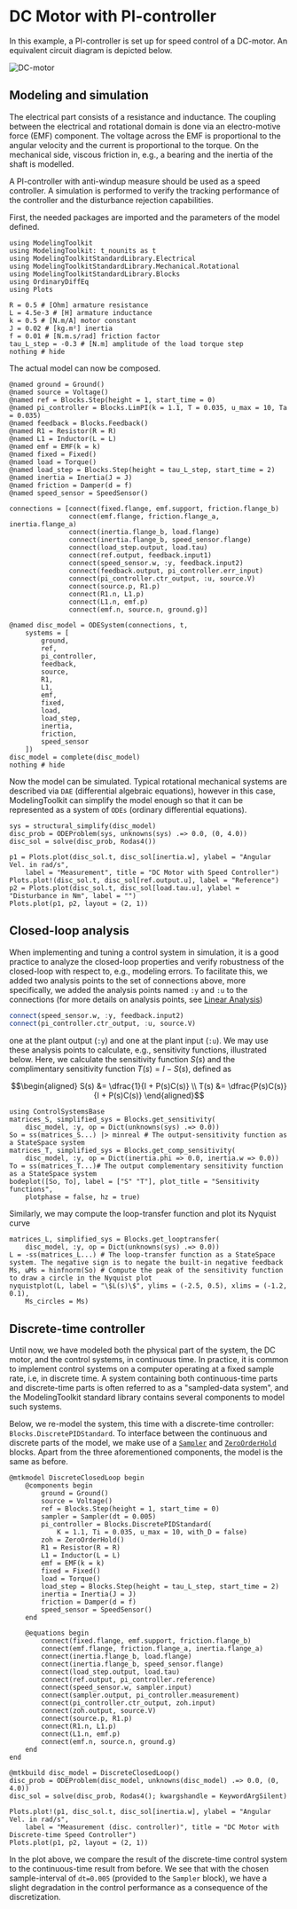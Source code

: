 # DC Motor with PI-controller

In this example, a PI-controller is set up for speed control of a DC-motor. An equivalent circuit diagram is depicted below.

![DC-motor](https://user-images.githubusercontent.com/50108075/196108356-0e8605e3-61a9-4006-8559-786252e55928.png)

## Modeling and simulation

The electrical part consists of a resistance and inductance. The coupling between the electrical and rotational domain is done via an electro-motive force (EMF) component. The voltage across the EMF is proportional to the angular velocity and the current is proportional to the torque. On the mechanical side, viscous friction in, e.g., a bearing and the inertia of the shaft is modelled.

A PI-controller with anti-windup measure should be used as a speed controller. A simulation is performed to verify the tracking performance of the controller and the disturbance rejection capabilities.

First, the needed packages are imported and the parameters of the model defined.

```@example dc_motor_pi
using ModelingToolkit
using ModelingToolkit: t_nounits as t
using ModelingToolkitStandardLibrary.Electrical
using ModelingToolkitStandardLibrary.Mechanical.Rotational
using ModelingToolkitStandardLibrary.Blocks
using OrdinaryDiffEq
using Plots

R = 0.5 # [Ohm] armature resistance
L = 4.5e-3 # [H] armature inductance
k = 0.5 # [N.m/A] motor constant
J = 0.02 # [kg.m²] inertia
f = 0.01 # [N.m.s/rad] friction factor
tau_L_step = -0.3 # [N.m] amplitude of the load torque step
nothing # hide
```

The actual model can now be composed.

```@example dc_motor_pi
@named ground = Ground()
@named source = Voltage()
@named ref = Blocks.Step(height = 1, start_time = 0)
@named pi_controller = Blocks.LimPI(k = 1.1, T = 0.035, u_max = 10, Ta = 0.035)
@named feedback = Blocks.Feedback()
@named R1 = Resistor(R = R)
@named L1 = Inductor(L = L)
@named emf = EMF(k = k)
@named fixed = Fixed()
@named load = Torque()
@named load_step = Blocks.Step(height = tau_L_step, start_time = 2)
@named inertia = Inertia(J = J)
@named friction = Damper(d = f)
@named speed_sensor = SpeedSensor()

connections = [connect(fixed.flange, emf.support, friction.flange_b)
               connect(emf.flange, friction.flange_a, inertia.flange_a)
               connect(inertia.flange_b, load.flange)
               connect(inertia.flange_b, speed_sensor.flange)
               connect(load_step.output, load.tau)
               connect(ref.output, feedback.input1)
               connect(speed_sensor.w, :y, feedback.input2)
               connect(feedback.output, pi_controller.err_input)
               connect(pi_controller.ctr_output, :u, source.V)
               connect(source.p, R1.p)
               connect(R1.n, L1.p)
               connect(L1.n, emf.p)
               connect(emf.n, source.n, ground.g)]

@named disc_model = ODESystem(connections, t,
    systems = [
        ground,
        ref,
        pi_controller,
        feedback,
        source,
        R1,
        L1,
        emf,
        fixed,
        load,
        load_step,
        inertia,
        friction,
        speed_sensor
    ])
disc_model = complete(disc_model)
nothing # hide
```

Now the model can be simulated. Typical rotational mechanical systems are described via `DAE`
(differential algebraic equations), however in this case, ModelingToolkit can simplify the model enough
so that it can be represented as a system of `ODEs` (ordinary differential equations).

```@example dc_motor_pi
sys = structural_simplify(disc_model)
disc_prob = ODEProblem(sys, unknowns(sys) .=> 0.0, (0, 4.0))
disc_sol = solve(disc_prob, Rodas4())

p1 = Plots.plot(disc_sol.t, disc_sol[inertia.w], ylabel = "Angular Vel. in rad/s",
    label = "Measurement", title = "DC Motor with Speed Controller")
Plots.plot!(disc_sol.t, disc_sol[ref.output.u], label = "Reference")
p2 = Plots.plot(disc_sol.t, disc_sol[load.tau.u], ylabel = "Disturbance in Nm", label = "")
Plots.plot(p1, p2, layout = (2, 1))
```

## Closed-loop analysis

When implementing and tuning a control system in simulation, it is a good practice to analyze the closed-loop properties and verify robustness of the closed-loop with respect to, e.g., modeling errors. To facilitate this, we added two analysis points to the set of connections above, more specifically, we added the analysis points named `:y` and `:u` to the connections (for more details on analysis points, see [Linear Analysis](@ref))

```julia
connect(speed_sensor.w, :y, feedback.input2)
connect(pi_controller.ctr_output, :u, source.V)
```

one at the plant output (`:y`) and one at the plant input (`:u`). We may use these analysis points to calculate, e.g., sensitivity functions, illustrated below. Here, we calculate the sensitivity function $S(s)$ and the complimentary sensitivity function $T(s) = I - S(s)$, defined as

```math
\begin{aligned}
S(s) &= \dfrac{1}{I + P(s)C(s)} \\
T(s) &= \dfrac{P(s)C(s)}{I + P(s)C(s)}
\end{aligned}
```

```@example dc_motor_pi
using ControlSystemsBase
matrices_S, simplified_sys = Blocks.get_sensitivity(
    disc_model, :y, op = Dict(unknowns(sys) .=> 0.0))
So = ss(matrices_S...) |> minreal # The output-sensitivity function as a StateSpace system
matrices_T, simplified_sys = Blocks.get_comp_sensitivity(
    disc_model, :y, op = Dict(inertia.phi => 0.0, inertia.w => 0.0))
To = ss(matrices_T...)# The output complementary sensitivity function as a StateSpace system
bodeplot([So, To], label = ["S" "T"], plot_title = "Sensitivity functions",
    plotphase = false, hz = true)
```

Similarly, we may compute the loop-transfer function and plot its Nyquist curve

```@example dc_motor_pi
matrices_L, simplified_sys = Blocks.get_looptransfer(
    disc_model, :y, op = Dict(unknowns(sys) .=> 0.0))
L = -ss(matrices_L...) # The loop-transfer function as a StateSpace system. The negative sign is to negate the built-in negative feedback
Ms, ωMs = hinfnorm(So) # Compute the peak of the sensitivity function to draw a circle in the Nyquist plot
nyquistplot(L, label = "\$L(s)\$", ylims = (-2.5, 0.5), xlims = (-1.2, 0.1),
    Ms_circles = Ms)
```

## Discrete-time controller

Until now, we have modeled both the physical part of the system, the DC motor, and the control systems, in continuous time. In practice, it is common to implement control systems on a computer operating at a fixed sample rate, i.e, in discrete time. A system containing both continuous-time parts and discrete-time parts is often referred to as a "sampled-data system", and the ModelingToolkit standard library contains several components to model such systems.

Below, we re-model the system, this time with a discrete-time controller: `Blocks.DiscretePIDStandard`. To interface between the continuous and discrete parts of the model, we make use of a [`Sampler`](@ref) and [`ZeroOrderHold`](@ref) blocks. Apart from the three aforementioned components, the model is the same as before.

```@example dc_motor_pi
@mtkmodel DiscreteClosedLoop begin
    @components begin
        ground = Ground()
        source = Voltage()
        ref = Blocks.Step(height = 1, start_time = 0)
        sampler = Sampler(dt = 0.005)
        pi_controller = Blocks.DiscretePIDStandard(
            K = 1.1, Ti = 0.035, u_max = 10, with_D = false)
        zoh = ZeroOrderHold()
        R1 = Resistor(R = R)
        L1 = Inductor(L = L)
        emf = EMF(k = k)
        fixed = Fixed()
        load = Torque()
        load_step = Blocks.Step(height = tau_L_step, start_time = 2)
        inertia = Inertia(J = J)
        friction = Damper(d = f)
        speed_sensor = SpeedSensor()
    end

    @equations begin
        connect(fixed.flange, emf.support, friction.flange_b)
        connect(emf.flange, friction.flange_a, inertia.flange_a)
        connect(inertia.flange_b, load.flange)
        connect(inertia.flange_b, speed_sensor.flange)
        connect(load_step.output, load.tau)
        connect(ref.output, pi_controller.reference)
        connect(speed_sensor.w, sampler.input)
        connect(sampler.output, pi_controller.measurement)
        connect(pi_controller.ctr_output, zoh.input)
        connect(zoh.output, source.V)
        connect(source.p, R1.p)
        connect(R1.n, L1.p)
        connect(L1.n, emf.p)
        connect(emf.n, source.n, ground.g)
    end
end

@mtkbuild disc_model = DiscreteClosedLoop()
disc_prob = ODEProblem(disc_model, unknowns(disc_model) .=> 0.0, (0, 4.0))
disc_sol = solve(disc_prob, Rodas4(); kwargshandle = KeywordArgSilent)

Plots.plot!(p1, disc_sol.t, disc_sol[inertia.w], ylabel = "Angular Vel. in rad/s",
    label = "Measurement (disc. controller)", title = "DC Motor with Discrete-time Speed Controller")
Plots.plot(p1, p2, layout = (2, 1))
```

In the plot above, we compare the result of the discrete-time control system to the continuous-time result from before. We see that with the chosen sample-interval of `dt=0.005` (provided to the `Sampler` block), we have a slight degradation in the control performance as a consequence of the discretization.
